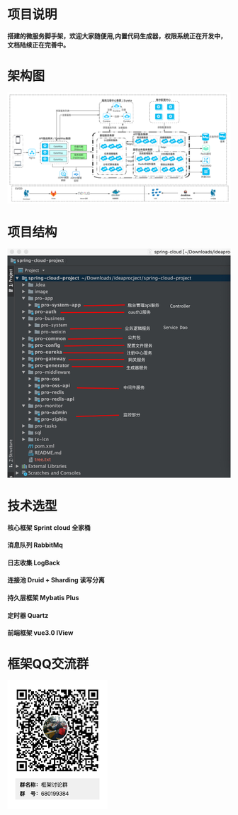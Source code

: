 # 项目说明
#### 搭建的微服务脚手架，欢迎大家随便用,内置代码生成器，权限系统正在开发中，文档陆续正在完善中。
# 架构图  
![Image text](image/Framework.jpg)  
# 项目结构  
![Image text](image/files.png)  
# 技术选型  
#### 核心框架 Sprint cloud 全家桶  
#### 消息队列 RabbitMq  
#### 日志收集 LogBack     
#### 连接池 Druid + Sharding 读写分离  
#### 持久层框架 Mybatis Plus
#### 定时器 Quartz
#### 前端框架 vue3.0 IView  

# 框架QQ交流群  
![Image text](image/qq.png)  